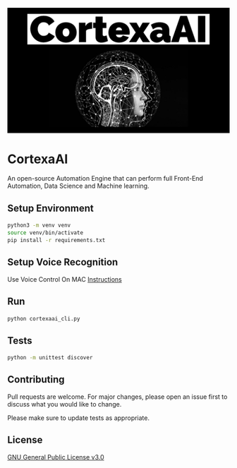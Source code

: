 ![image](https://github.com/mytechnotalent/CortexaAI/blob/main/CortexaAI.jpg?raw=true)

# CortexaAI
An open-source Automation Engine that can perform full Front-End Automation, Data Science and Machine learning.

## Setup Environment
```bash
python3 -m venv venv
source venv/bin/activate
pip install -r requirements.txt
```

## Setup Voice Recognition
Use Voice Control On MAC [Instructions](https://support.apple.com/en-us/HT210539)

## Run
```bash
python cortexaai_cli.py
```

## Tests
```bash
python -m unittest discover
```

## Contributing
Pull requests are welcome. For major changes, please open an issue first to discuss what you would like to change.

Please make sure to update tests as appropriate.

## License
[GNU General Public License v3.0](https://www.gnu.org/licenses/gpl-3.0.en.html)
